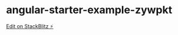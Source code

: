 # angular-starter-example-zywpkt

[Edit on StackBlitz ⚡️](https://stackblitz.com/edit/angular-starter-example-zywpkt)